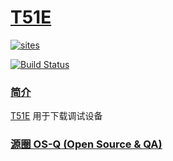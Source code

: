 ﻿# [T51E](https://github.com/OS-Q/T51E)

[![sites](http://182.61.61.133/link/resources/OSQ.png)](http://www.OS-Q.com)

[![Build Status](https://github.com/OS-Q/T51E/workflows/build/badge.svg)](https://github.com/OS-Q/T51E/actions/workflows/build.yml)

### [简介](https://github.com/OS-Q/T51E/wiki)

[T51E](https://github.com/OS-Q/T51E) 用于下载调试设备

### [源圈 OS-Q (Open Source & QA) ](http://www.OS-Q.com)
